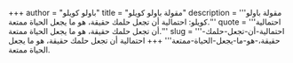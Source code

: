 +++
author = "باولو كويلو"
title = "مقولة باولو كويلو"
description = '''مقولة باولو كويلو: احتمالية أن تجعل حلمك حقيقة، هو ما يجعل الحياة ممتعة.'''
quote = '''احتمالية أن تجعل حلمك حقيقة، هو ما يجعل الحياة ممتعة.'''
slug = '''احتمالية-أن-تجعل-حلمك-حقيقة،-هو-ما-يجعل-الحياة-ممتعة'''
+++
احتمالية أن تجعل حلمك حقيقة، هو ما يجعل الحياة ممتعة.

